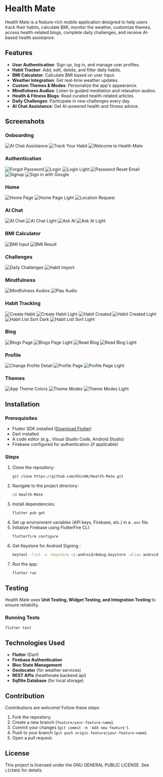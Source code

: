 # Health Mate

Health Mate is a feature-rich mobile application designed to help users track their habits, calculate BMI, monitor the weather, customize themes, access health-related blogs, complete daily challenges, and receive AI-based health assistance.

## Features

- **User Authentication**: Sign up, log in, and manage user profiles.
- **Habit Tracker**: Add, edit, delete, and filter daily habits.
- **BMI Calculator**: Calculate BMI based on user input.
- **Weather Integration**: Get real-time weather updates.
- **Custom Themes & Modes**: Personalize the app's appearance.
- **Mindfulness Audios**: Listen to guided meditation and relaxation audios.
- **Health & Fitness Blogs**: Read curated health-related articles.
- **Daily Challenges**: Participate in new challenges every day.
- **AI Chat Assistance**: Get AI-powered health and fitness advice.

## Screenshots

### Onboarding
![AI Chat Assistance](screenshots/mockups/onborading/ai_chat_assistance.png)
![Track Your Habit](screenshots/mockups/onborading/track_your_habit.png)
![Welcome to Health Mate](screenshots/mockups/onborading/welcome_to_health_mate.png)

### Authentication
![Forgot Password](screenshots/mockups/authentication/forgot_password.png)
![Login](screenshots/mockups/authentication/login.png)
![Login Light](screenshots/mockups/authentication/login_light.png)
![Password Reset Email](screenshots/mockups/authentication/password_reset_email_link.png)
![Signup](screenshots/mockups/authentication/signup.png)
![Sign in with Google](screenshots/mockups/authentication/sign_with_google.png)

### Home
![Home Page](screenshots/mockups/home/home_page.png)
![Home Page Light](screenshots/mockups/home/home_page_light.png)
![Location Request](screenshots/mockups/home/location_request.png)

### AI Chat
![AI Chat](screenshots/mockups/ai_chat/ai_chat.png)
![AI Chat Light](screenshots/mockups/ai_chat/ai_chat_light.png)
![Ask AI](screenshots/mockups/ai_chat/ask_ai.png)
![Ask AI Light](screenshots/mockups/ai_chat/ask_ai_light.png)

### BMI Calculator
![BMI Input](screenshots/mockups/bmi/bmi_input.png)
![BMI Result](screenshots/mockups/bmi/bmi_result.png)

### Challenges
![Daily Challenges](screenshots/mockups/challenges/daily_challenges.png)
![Habit Import](screenshots/mockups/challenges/habit_import.png)

### Mindfulness
![Mindfulness Audios](screenshots/mockups/mindfulness/mindfulness_audios.png)
![Play Audio](screenshots/mockups/mindfulness/play_audio.jpg)

### Habit Tracking
![Create Habit](screenshots/mockups/habit_tracking/create_habit.png)
![Create Habit Light](screenshots/mockups/habit_tracking/create_habit_light.png)
![Habit Created](screenshots/mockups/habit_tracking/habit_created.png)
![Habit Created Light](screenshots/mockups/habit_tracking/habit_created_light.png)
![Habit List Sort Dark](screenshots/mockups/habit_tracking/habit_list_sort_dark.jpg)
![Habit List Sort Light](screenshots/mockups/habit_tracking/habit_list_sort_light.jpg)

### Blog
![Blogs Page](screenshots/mockups/blog/blogs_page.png)
![Blogs Page Light](screenshots/mockups/blog/blogs_page_light.jpg)
![Read Blog](screenshots/mockups/blog/read_blog.jpg)
![Read Blog Light](screenshots/mockups/blog/read_blog_light.png)

### Profile
![Change Profile Detail](screenshots/mockups/profile/change_profile_detail.jpg)
![Profile Page](screenshots/mockups/profile/profile_page.png)
![Profile Page Light](screenshots/mockups/profile/profile_page_light.png)

### Themes
![App Theme Colors](screenshots/mockups/themes/app_theme_colors.png)
![Theme Modes](screenshots/mockups/themes/theme_modes.png)
![Theme Modes Light](screenshots/mockups/themes/theme_modes_light.png)

## Installation

### Prerequisites
- Flutter SDK installed ([Download Flutter](https://flutter.dev/docs/get-started/install))
- Dart installed
- A code editor (e.g., Visual Studio Code, Android Studio)
- Firebase configured for authentication (if applicable)

### Steps
1. Clone the repository:
   ```sh
   git clone https://github.com/H3inAK/Health-Mate.git
   ```
2. Navigate to the project directory:
   ```sh
   cd Health-Mate
   ```
3. Install dependencies:
   ```sh
   flutter pub get
   ```
4. Set up environment variables (API keys, Firebase, etc.) in a `.env` file.
5. Initialize Firebase using FlutterFire CLI:
   ```sh
   flutterfire configure
   ```
6. Get Keystore for Android Signing :
   ```sh
   keytool -list -v -keystore ~/.android/debug.keystore -alias androiddebugkey -storepass android -keypass android
   ```
5. Run the app:
   ```sh
   flutter run
   ```

## Testing

Health Mate uses **Unit Testing, Widget Testing, and Integration Testing** to ensure reliability.

### Running Tests
```sh
flutter test
```

## Technologies Used
- **Flutter** (Dart)
- **Firebase Authentication**
- **Bloc State Management**
- **Geolocator** (for weather services)
- **REST APIs** (healthmate backend api)
- **Sqflite Database** (for local storage)

## Contribution

Contributions are welcome! Follow these steps:
1. Fork the repository.
2. Create a new branch (`feature/your-feature-name`).
3. Commit your changes (`git commit -m 'Add new feature'`).
4. Push to your branch (`git push origin feature/your-feature-name`).
5. Open a pull request.

## License

This project is licensed under the  GNU GENERAL PUBLIC LICENSE. See `LICENSE` for details.
